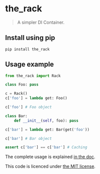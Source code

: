 the_rack
========

> A simpler DI Container.

## Install using pip

    pip install the_rack

## Usage example

```python
from the_rack import Rack

class Foo: pass

c = Rack()
c['foo'] = lambda get: Foo()

c['foo'] # Foo object

class Bar:
    def __init__(self, foo): pass

c['bar'] = lambda get: Bar(get('foo'))

c['bar'] # Bar object

assert c['bar'] == c['bar'] # Caching
```

The complete usage is explained [in the doc](doc.md).

This code is licenced under [the MIT license](https://tleb.mit-license.org/).
